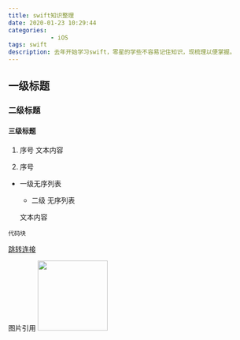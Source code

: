 ```yaml
---
title: swift知识整理
date: 2020-01-23 10:29:44
categories: 
            - iOS
tags: swift
description: 去年开始学习swift，零星的学些不容易记住知识，现梳理以便掌握。
---
```


## 一级标题

### 二级标题

#### 三级标题

1. 序号
文本内容

2. 序号

- 一级无序列表

    - 二级 无序列表
    
    文本内容
     
```
代码块
```

[跳转连接](https://github.com/huscarter)

图片引用
<img src="https://avatars3.githubusercontent.com/u/5885888?s=400&u=8275ad71dffe1f5ae5f80120eff6aaba4230653b&v=4" style="width:142px;height:142px" />


